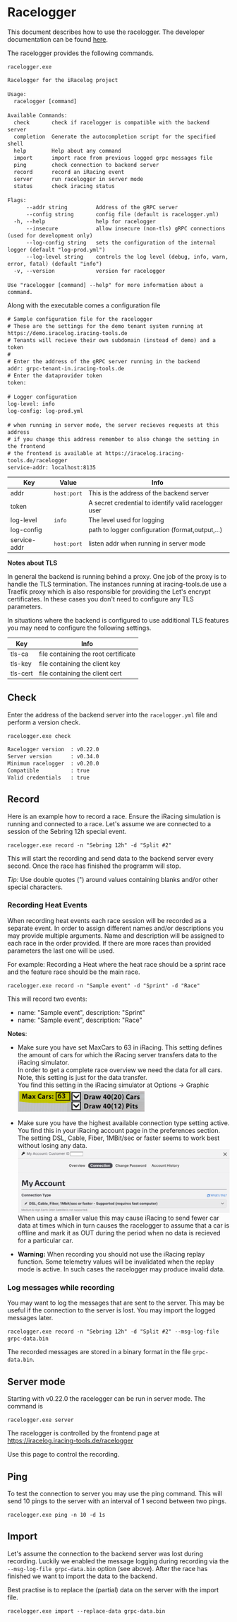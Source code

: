 # Racelogger

This document describes how to use the racelogger. The developer documentation can be found [here](./README-dev.md).

The racelogger provides the following commands.

```console
racelogger.exe
```

```
Racelogger for the iRacelog project

Usage:
  racelogger [command]

Available Commands:
  check       check if racelogger is compatible with the backend server
  completion  Generate the autocompletion script for the specified shell
  help        Help about any command
  import      import race from previous logged grpc messages file
  ping        check connection to backend server
  record      record an iRacing event
  server      run racelogger in server mode
  status      check iracing status

Flags:
      --addr string         Address of the gRPC server
      --config string       config file (default is racelogger.yml)
  -h, --help                help for racelogger
      --insecure            allow insecure (non-tls) gRPC connections (used for development only)
      --log-config string   sets the configuration of the internal logger (default "log-prod.yml")
      --log-level string    controls the log level (debug, info, warn, error, fatal) (default "info")
  -v, --version             version for racelogger

Use "racelogger [command] --help" for more information about a command.
```

Along with the executable comes a configuration file

```
# Sample configuration file for the racelogger
# These are the settings for the demo tenant system running at https://demo.iracelog.iracing-tools.de
# Tenants will recieve their own subdomain (instead of demo) and a token
#
# Enter the address of the gRPC server running in the backend
addr: grpc-tenant-in.iracing-tools.de
# Enter the dataprovider token
token:

# Logger configuration
log-level: info
log-config: log-prod.yml

# when running in server mode, the server recieves requests at this address
# if you change this address remember to also change the setting in the frontend
# the frontend is available at https://iracelog.iracing-tools.de/racelogger
service-addr: localhost:8135

```

| Key          | Value       | Info                                                  |
| ------------ | ----------- | ----------------------------------------------------- |
| addr         | `host:port` | This is the address of the backend server             |
| token        |             | A secret credential to identify valid racelogger user |
| log-level    | `info`      | The level used for logging                            |
| log-config   |             | path to logger configuration (format,output,...)      |
| service-addr | `host:port` | listen addr when running in server mode               |

**Notes about TLS**

In general the backend is running behind a proxy. One job of the proxy is to handle the TLS termination.
The instances running at iracing-tools.de use a Traefik proxy which is also responsible for providing the Let's encrypt certificates.
In these cases you don't need to configure any TLS parameters.

In situations where the backend is configured to use additional TLS features you may need to configure the following settings.

| Key      | Info                                 |
| -------- | ------------------------------------ |
| tls-ca   | file containing the root certificate |
| tls-key  | file containing the client key       |
| tls-cert | file containing the client cert      |

## Check

Enter the address of the backend server into the `racelogger.yml` file and perform a version check.

```console
racelogger.exe check
```

```
Racelogger version  : v0.22.0
Server version      : v0.34.0
Minimum racelogger  : v0.20.0
Compatible          : true
Valid credentials   : true
```

## Record

Here is an example how to record a race. Ensure the iRacing simulation is running and connected to a race.
Let's assume we are connected to a session of the Sebring 12h special event.

```console
racelogger.exe record -n "Sebring 12h" -d "Split #2"
```

This will start the recording and send data to the backend server every second. Once the race has finished the programm will stop.

_Tip:_ Use double quotes (") around values containing blanks and/or other special characters.

### Recording Heat Events

When recording heat events each race session will be recorded as a separate event. In order to assign different names and/or descriptions you may provide multiple arguments.
Name and description will be assigned to each race in the order provided. If there are more races than provided parameters the last one will be used.

For example: Recording a Heat where the heat race should be a sprint race and the feature race should be the main race.

```console
racelogger.exe record -n "Sample event" -d "Sprint" -d "Race"
```

This will record two events:

-   name: "Sample event", description: "Sprint"
-   name: "Sample event", description: "Race"

**Notes**:

-   Make sure you have set MaxCars to 63 in iRacing. This setting defines the amount of cars for which the iRacing server transfers data to the iRacing simulator.  
    In order to get a complete race overview we need the data for all cars. Note, this setting is just for the data transfer.  
    You find this setting in the iRacing simulator at Options -> Graphic  
    ![Max cars](docs/max-cars.png)

-   Make sure you have the highest available connection type setting active. You find this in your iRacing account page in the preferences section.  
     The setting DSL, Cable, Fiber, 1MBit/sec or faster seems to work best without losing any data.  
     ![](docs/account-settings.png)  
     When using a smaller value this may cause iRacing to send fewer car data at times which in turn causes the racelogger to assume that a car is offline and mark it as OUT during the period when no data is recieved for a particular car.

-   **Warning:** When recording you should not use the iRacing replay function. Some telemetry values will be invalidated when the replay mode is active. In such cases the racelogger may produce invalid data.

### Log messages while recording

You may want to log the messages that are sent to the server. This may be useful if the connection to the server is lost. You may import the logged messages later.

```console
racelogger.exe record -n "Sebring 12h" -d "Split #2" --msg-log-file grpc-data.bin
```

The recorded messages are stored in a binary format in the file `grpc-data.bin`.

## Server mode

Starting with v0.22.0 the racelogger can be run in server mode. The command is

```console
racelogger.exe server
```

The racelogger is controlled by the frontend page at https://iracelog.iracing-tools.de/racelogger

Use this page to control the recording.

## Ping

To test the connection to server you may use the ping command. This will send 10 pings to the server with an interval of 1 second between two pings.

```console
racelogger.exe ping -n 10 -d 1s
```

## Import

Let's assume the connection to the backend server was lost during recording. Luckily we enabled the message logging during recording via the `--msg-log-file grpc-data.bin` option (see above).
After the race has finished we want to import the data to the backend.

Best practise is to replace the (partial) data on the server with the import file.

```console
racelogger.exe import --replace-data grpc-data.bin
```
